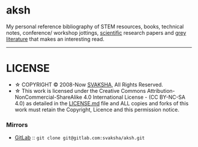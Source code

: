 # aksh

My personal reference bibliography of STEM resources, books, technical notes, conference/ workshop jottings, [scientific](https://en.wikipedia.org/wiki/Outline_of_science) research papers and [grey literature](https://en.wikipedia.org/wiki/Grey_literature) that makes an interesting read. 

----

# LICENSE 
+ ☆ COPYRIGHT © 2008-Now [SVAKSHA](http://svaksha.com/pages/Bio), All Rights Reserved. 
+ ☆ This work is licensed under the Creative Commons Attribution-NonCommercial-ShareAlike 4.0 International License - (CC BY-NC-SA 4.0) as detailed in the [LICENSE.md](https://github.com/svaksha/aksh/blob/master/LICENSE.md) file and ALL copies and forks of this work must retain the Copyright, Licence and this permission notice.


### Mirrors
+ [GitLab](https://gitlab.com/svaksha/aksh) :: `git clone git@gitlab.com:svaksha/aksh.git`


